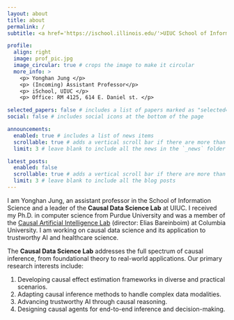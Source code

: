 ```yaml
---
layout: about
title: about
permalink: /
subtitle: <a href='https://ischool.illinois.edu/'>UIUC School of Information Science</a>

profile:
  align: right
  image: prof_pic.jpg
  image_circular: true # crops the image to make it circular
  more_info: >
    <p> Yonghan Jung </p>
    <p> (Incoming) Assistant Professor</p>
    <p> iSchool, UIUC </p>
    <p> Office: RM 4125, 614 E. Daniel st. </p>

selected_papers: false # includes a list of papers marked as "selected={true}"
social: false # includes social icons at the bottom of the page

announcements:
  enabled: true # includes a list of news items
  scrollable: true # adds a vertical scroll bar if there are more than 3 news items
  limit: 3 # leave blank to include all the news in the `_news` folder

latest_posts:
  enabled: false
  scrollable: true # adds a vertical scroll bar if there are more than 3 new posts items
  limit: 3 # leave blank to include all the blog posts
---
```


I am Yonghan Jung, an assistant professor in the School of Information Science and a leader of the **Causal Data Science Lab** at UIUC. I received my Ph.D. in computer science from Purdue University and was a member of the <a href='https://causalai.net/'>Causal Artificial Intelligence Lab</a> (director: Elias Bareinboim) at Columbia University. I am working on causal data science and its application to trustworthy AI and healthcare science.

The **Causal Data Science Lab** addresses the full spectrum of causal inference, from foundational theory to real-world applications. Our primary research interests include:

1. Developing causal effect estimation frameworks in diverse and practical scenarios.
2. Adapting causal inference methods to handle complex data modalities.
3. Advancing trustworthy AI through causal reasoning.
4. Designing causal agents for end-to-end inference and decision-making.

<!-- Link to your social media connections, too. This theme is set up to use [Font Awesome icons](https://fontawesome.com/) and [Academicons](https://jpswalsh.github.io/academicons/), like the ones below. Add your Facebook, Twitter, LinkedIn, Google Scholar, or just disable all of them. -->
